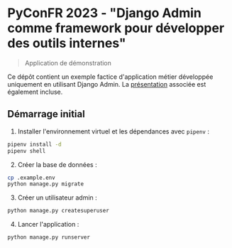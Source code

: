 # PyConFR 2023 - "Django Admin comme framework pour développer des outils internes"

> Application de démonstration

Ce dépôt contient un exemple factice d'application métier développée uniquement en utilisant Django Admin.
La [présentation](slides.pdf) associée est également incluse.

## Démarrage initial

1. Installer l'environnement virtuel et les dépendances avec `pipenv` :
```bash
pipenv install -d
pipenv shell
```

2. Créer la base de données :
```bash
cp .example.env
python manage.py migrate
```

3. Créer un utilisateur admin :
```bash
python manage.py createsuperuser
```

4. Lancer l'application :
```bash
python manage.py runserver
```
